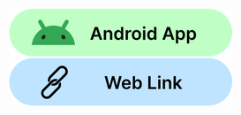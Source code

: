 
<a href="https://drive.google.com/file/d/1xg2M7xTpBDNVFBqVCgNdAHh184coRsTx/view?usp=sharing"><img src="https://github.com/drn-i/AP-MiniProject-Shared/blob/main/AndroidApp.svg" alt="image" class="readme-image" /></a>
<a href="http://178.128.240.246:8080/"><img src="https://github.com/drn-i/AP-MiniProject-Shared/blob/main/WebLink.svg" alt="image" class="readme-image1" /></a>
    
